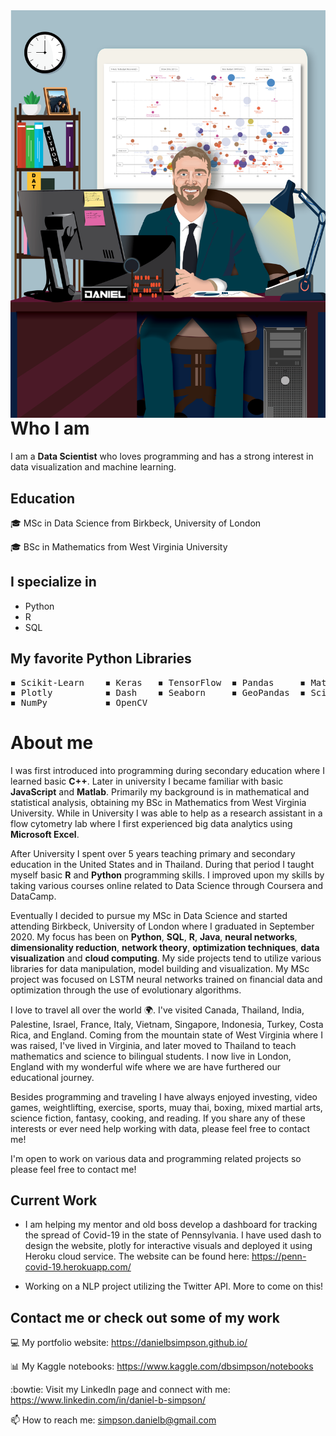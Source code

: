 <img align="right" src="Daniel_Illustration-6.png">

# Who I am
I am a **Data Scientist** who loves programming and has a strong interest in data visualization and machine learning.
## Education
🎓 MSc in Data Science from Birkbeck, University of London

🎓 BSc in Mathematics from West Virginia University

## I specialize in
- Python
- R
- SQL

## My favorite Python Libraries
<pre>
◾ Scikit-Learn    ◾ Keras   ◾ TensorFlow  ◾ Pandas     ◾ Matplotlib
◾ Plotly          ◾ Dash    ◾ Seaborn     ◾ GeoPandas  ◾ SciPy
◾ NumPy           ◾ OpenCV
</pre>
# About me
I was first introduced into programming during secondary education where I learned basic **C++**. Later in university I became familiar with basic **JavaScript** and **Matlab**. Primarily my background is in mathematical and statistical analysis, obtaining my BSc in Mathematics from West Virginia University. While in University I was able to help as a research assistant in a flow cytometry lab where I first experienced big data analytics using **Microsoft Excel**.

After University I spent over 5 years teaching primary and secondary education in the United States and in Thailand. During that period I taught myself basic **R** and **Python** programming skills. I improved upon my skills by taking various courses online related to Data Science through Coursera and DataCamp.

Eventually I decided to pursue my MSc in Data Science and started attending Birkbeck, University of London where I graduated in September 2020. My focus has been on **Python**, **SQL**, **R**, **Java**, **neural networks**, **dimensionality reduction**, **network theory**, **optimization techniques**, **data visualization** and **cloud computing**. My side projects tend to utilize various libraries for data manipulation, model building and visualization. My MSc project was focused on LSTM neural networks trained on financial data and optimization through the use of evolutionary algorithms.

I love to travel all over the world 🌍. I've visited Canada, Thailand, India, Palestine, Israel, France, Italy, Vietnam, Singapore, Indonesia, Turkey, Costa Rica, and England. Coming from the mountain state of West Virginia where I was raised, I've lived in Virginia, and later moved to Thailand to teach mathematics and science to bilingual students. I now live in London, England with my wonderful wife where we are have furthered our educational journey.

Besides programming and traveling I have always enjoyed investing, video games, weightlifting, exercise, sports, muay thai, boxing, mixed martial arts, science fiction, fantasy, cooking, and reading. If you share any of these interests or ever need help working with data, please feel free to contact me!

I'm open to work on various data and programming related projects so please feel free to contact me!

## Current Work
- I am helping my mentor and old boss develop a dashboard for tracking the spread of Covid-19 in the state of Pennsylvania. I have used dash to design the website, plotly for interactive visuals and deployed it using Heroku cloud service. The website can be found here: https://penn-covid-19.herokuapp.com/

- Working on a NLP project utilizing the Twitter API. More to come on this!

## Contact me or check out some of my work

💻 My portfolio website: https://danielbsimpson.github.io/

📊 My Kaggle notebooks: https://www.kaggle.com/dbsimpson/notebooks

:bowtie: Visit my LinkedIn page and connect with me: https://www.linkedin.com/in/daniel-b-simpson/

📫 How to reach me: simpson.danielb@gmail.com
